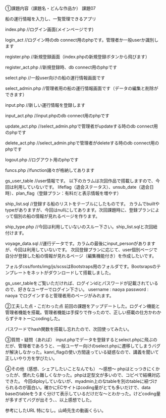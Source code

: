 ①課題内容（課題名・どんな作品か）
課題07

<!-- アプリ紹介 -->
船の運行情報を入力し、一覧管理できるアプリ

<!-- ファイル紹介 -->
index.php   //ログイン画面(メインページです)

login_act   //ログイン時のdb connect用のphpです。管理者か一般userか識別します

register.php  //新規登録画面（index.phpの新規登録ボタンから飛びます）

register_act.php    //新規登録時、db connect用のphpです

select.php  //一般user向けの船の運行情報画面です

select_admin.php  //管理者用の船の運行情報画面です（データの編集と削除ができます）

input.php   //新しい運行情報を登録します

input_act.php   //input.phpのdb connect用のphpです

update_act.php  //select_admin.phpで管理者がupdateする時のdb connect用のphpです

delete_act.php  //select_admin.phpで管理者がdeleteする時のdb connect用のphpです

logout.php  //ログアウト用のphpです

funcs.php   //function諸々が格納してあります


<!-- sqlファイル(table）の説明 -->
gs_user_table   //user情報です。
以下のカラムは次回作品で搭載しますので、今回は利用していないです。
lifeflag（退会ステータス）、unsub_date（退会日時）、plan_flag（登録プラン：有料だと表示情報を増やす）

ship_list.sql   //登録する船のリストをテーブルにしたものです。
カラムでbuiltやtypeがありますが、今回はnullにしてあります。次回課題時に、登録プランによって個別の船の情報が見れるページを作ります。

ship_type.php   //今回は利用していないのスルー下さい。ship_list.sqlと次回紐付けます。

voyage_data.sql //運行データです。カラムの最後にinput_personがありますが、今回は利用していないです。
次回登録プランに応じて、user個別ページで自分が登録した船の情報が見れるページ（編集機能付き）を作成したいです。


<!-- その他ファイル説明 -->
フォルダcss/fonts/img/js/scssはBootstraps用のフォルダです。Bootsrapsのテンプレートをネットがダウンロードして搭載しました。


<!-- ！！！注意！！！！ -->
<!-- data base名はgs_db7にしてあります。gs_dbのデータベースがごちゃごちゃしたので、勝手ながら名前を変えて新しいdbを作成しました。
課題をご覧いただく際は、gs_db7を作成して、そこにsql（各table）をimport頂くか、
funcs.phpのline 24のdbnameを編集頂きたくお願いします。 -->

<!-- アプリの遊び方 -->
gs_user_tableをご覧いただければ、ログインidとパスワードが記載されているので、好きなユーザーでログイン下さい。
username    : naoya
password    : naoya
でログインすると管理者用のページがみれます。


②工夫した点・こだわった点
前回の課題をアップデートした。ログイン機能と管理者機能を搭載。管理者機能は手探りで作ったので、正しい搭載の仕方かわからずテキトーにcodingした。

パスワードでhash関数を搭載し忘れたので、次回使ってみたい。


③質問・疑問（あれば）
input.phpでデータを登録するとselect.phpに飛ぶのだが、管理者であろうと、一般ユーザー向けのselect.phpに遷移してしまうバグが解決しなかった。kanri_flagの使い方間違っている疑惑なので、講義を聞いて正しいやり方を学びたい。


④その他（感想、シェアしたいことなんでも）
〜感想〜
phpはとっつきにくかったが、慣れたら難しくなかった。phpは定型文が多いので、コピペで結構対応できた。
今回diployしていないが、myadmin上のなtableを別のtableに紐づけられるのが面白い。確かにECサイトはcoding量がとても多いだけで、data baseのtableをうまく分けて表示しているだけだな〜とわかった。けどcoding量が多すぎてバグが出そう、、以上感想でした。


参考にしたURL
特になし。山崎先生の動画くらい。

